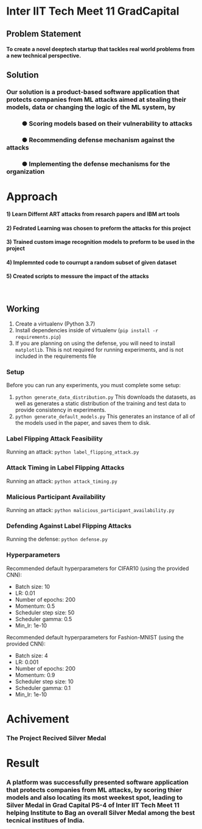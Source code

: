 # Inter IIT Tech Meet 11 GradCapital 

## Problem Statement

#### To create a novel deeptech startup that tackles real world problems from a new technical perspective.

## Solution 

### Our solution is a product-based software application that protects companies from ML attacks aimed at stealing their models, data or changing the logic of the ML system, by
### &emsp; &emsp; ● Scoring models based on their vulnerability to attacks
### &emsp; &emsp; ● Recommending defense mechanism against the attacks
### &emsp; &emsp; ● Implementing the defense mechanisms for the organization

###

# Approach

#### 1) Learn Differnt ART attacks from resarch papers and IBM art tools

#### 2) Fedrated Learning was chosen to preform the attacks for this project 

#### 3) Trained custom image recognition models to preform to be used in the project 

#### 4) Implemnted code to courrupt a random subset of given dataset 

#### 5) Created scripts to messure the impact of the attacks 

<br/>




## Working

1) Create a virtualenv (Python 3.7)
2) Install dependencies inside of virtualenv (```pip install -r requirements.pip```)
3) If you are planning on using the defense, you will need to install ```matplotlib```. This is not required for running experiments, and is not included in the requirements file

### Setup

Before you can run any experiments, you must complete some setup:

1) ```python generate_data_distribution.py``` This downloads the datasets, as well as generates a static distribution of the training and test data to provide consistency in experiments.
2) ```python generate_default_models.py``` This generates an instance of all of the models used in the paper, and saves them to disk.

### Label Flipping Attack Feasibility

Running an attack: ```python label_flipping_attack.py```

### Attack Timing in Label Flipping Attacks

Running an attack: ```python attack_timing.py```

### Malicious Participant Availability

Running an attack: ```python malicious_participant_availability.py```

### Defending Against Label Flipping Attacks

Running the defense: ```python defense.py```

### Hyperparameters

Recommended default hyperparameters for CIFAR10 (using the provided CNN):
- Batch size: 10
- LR: 0.01
- Number of epochs: 200
- Momentum: 0.5
- Scheduler step size: 50
- Scheduler gamma: 0.5
- Min_lr: 1e-10

Recommended default hyperparameters for Fashion-MNIST (using the provided CNN):
- Batch size: 4
- LR: 0.001
- Number of epochs: 200
- Momentum: 0.9
- Scheduler step size: 10
- Scheduler gamma: 0.1
- Min_lr: 1e-10

# Achivement

### The Project Recived Silver Medal 

# Result

### A platform was successfully presented software application that protects companies from ML attacks, by scoring thier models and also locating its most weekest spot, leading to Silver Medal in Grad Capital PS-4 of Inter IIT Tech Meet 11 helping Institute to Bag an overall Silver Medal among the best tecnical institues of India.